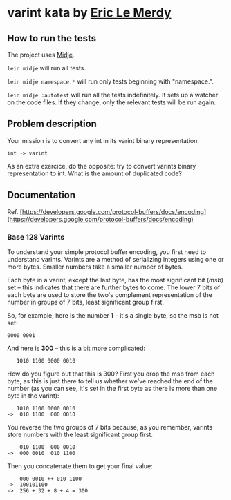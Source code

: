 # varint kata by [Eric Le Merdy](http://eric.lemerdy.name/)

## How to run the tests ##

The project uses [Midje](https://github.com/marick/Midje/).

`lein midje` will run all tests.

`lein midje namespace.*` will run only tests beginning with "namespace.".

`lein midje :autotest` will run all the tests indefinitely. It sets up a
watcher on the code files. If they change, only the relevant tests will be
run again.

## Problem description ##

Your mission is to convert any int in its varint binary representation.

    int -> varint

As an extra exercice, do the opposite: try to convert varints binary representation to int. What is the amount of duplicated code?

## Documentation ##

Ref. [https://developers.google.com/protocol-buffers/docs/encoding](https://developers.google.com/protocol-buffers/docs/encoding)

### Base 128 Varints ###

To understand your simple protocol buffer encoding, you first need to understand varints. Varints are a method of serializing integers using one or more bytes. Smaller numbers take a smaller number of bytes.

Each byte in a varint, except the last byte, has the most significant bit (*msb*) set – this indicates that there are further bytes to come. The lower 7 bits of each byte are used to store the two's complement representation of the number in groups of 7 bits, least significant group first.

So, for example, here is the number **1** – it's a single byte, so the msb is not set:

    0000 0001

And here is **300** – this is a bit more complicated:

       1010 1100 0000 0010

How do you figure out that this is 300? First you drop the msb from each byte, as this is just there to tell us whether we've reached the end of the number (as you can see, it's set in the first byte as there is more than one byte in the varint):

       1010 1100 0000 0010
    ->  010 1100  000 0010

You reverse the two groups of 7 bits because, as you remember, varints store numbers with the least significant group first.

        010 1100  000 0010
    ->  000 0010  010 1100

Then you concatenate them to get your final value:

	    000 0010 ++ 010 1100
	->  100101100
	->  256 + 32 + 8 + 4 = 300
